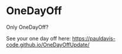# OneDayOff
Only OneDayOff?
 
 
See your one day off here: <https://pauldavis-code.github.io/OneDayOffUpdate/>
